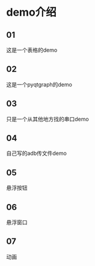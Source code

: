 # demo介绍



## 01 

这是一个表格的demo



## 02

这是一个pyqtgraph的demo



## 03

只是一个从其他地方找的串口demo



## 04

自己写的adb传文件demo

## 05

悬浮按钮

## 06

悬浮窗口

## 07

动画
